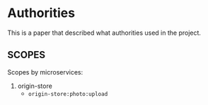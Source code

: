 # Authorities

This is a paper that described what authorities used in the project.

## SCOPES

Scopes by microservices:

1. origin-store
    * `origin-store:photo:upload`
